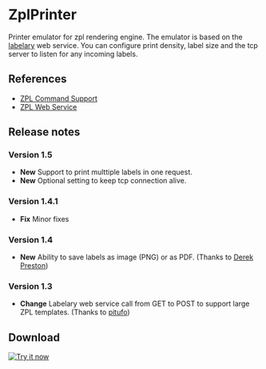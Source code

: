 # ZplPrinter

Printer emulator for zpl rendering engine. The emulator is based on the [labelary](http://labelary.com/service.html) web service. You can configure print density, label size and the tcp server to listen for any incoming labels.

## References
* [ZPL Command Support](http://labelary.com/docs.html)
* [ZPL Web Service](http://labelary.com/service.html)

## Release notes

### Version 1.5

* **New** Support to print multtiple labels in one request.
* **New** Optional setting to keep tcp connection alive.

### Version 1.4.1

* **Fix** Minor fixes

### Version 1.4

* **New** Ability to save labels as image (PNG) or as PDF. (Thanks to [Derek Preston](https://plus.google.com/116997222122087717848/posts))

### Version 1.3

* **Change** Labelary web service call from GET to POST to support large ZPL templates. (Thanks to [pitufo](https://github.com/sbinkert/ZplPrinter/issues/1))

## Download

<a target="_blank" href="https://chrome.google.com/webstore/detail/zpl-printer/phoidlklenidapnijkabnfdgmadlcmjo"><img alt="Try it now" src="https://raw.github.com/GoogleChrome/chrome-app-samples/master/tryitnowbutton_small.png" title="Click here to install ZplPrinter from the Chrome Web Store"/></a>
